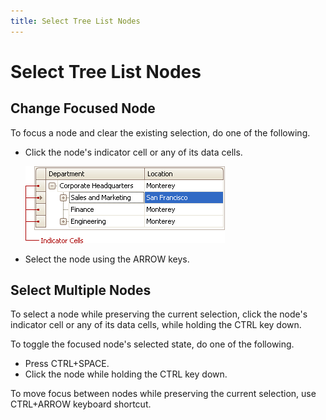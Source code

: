 ```yaml
---
title: Select Tree List Nodes
---
```

# Select Tree List Nodes
## Change Focused Node
To focus a node and clear the existing selection, do one of the following.
* Click the node's indicator cell or any of its data cells.
	
	![EU_XtraTreeList_IndicatorCells](../../../images/Img7681.png)
* Select the node using the ARROW keys.

## Select Multiple Nodes
To select a node while preserving the current selection, click the node's indicator cell or any of its data cells, while holding the CTRL key down.

To toggle the focused node's selected state, do one of the following.
* Press CTRL+SPACE.
* Click the node while holding the CTRL key down.

To move focus between nodes while preserving the current selection, use CTRL+ARROW keyboard shortcut.